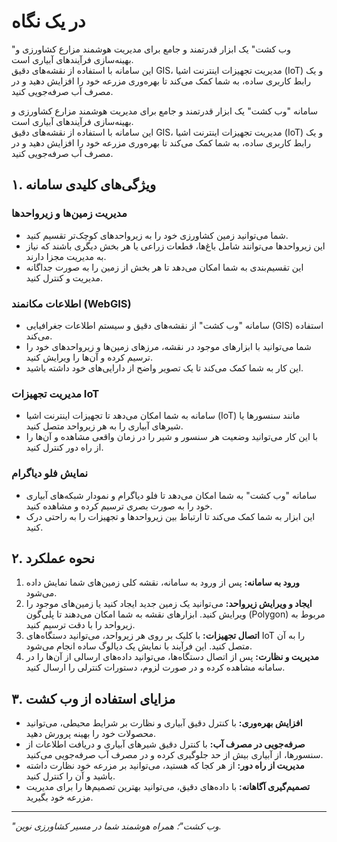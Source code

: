 # در یک نگاه

 "وب کشت" یک ابزار قدرتمند و جامع برای مدیریت هوشمند مزارع کشاورزی و بهینه‌سازی فرآیندهای آبیاری است.  
این سامانه با استفاده از نقشه‌های دقیق GIS، مدیریت تجهیزات اینترنت اشیا (IoT) و یک رابط کاربری ساده، به شما کمک می‌کند تا بهره‌وری مزرعه خود را افزایش دهید و در مصرف آب صرفه‌جویی کنید.

سامانه "وب کشت" یک ابزار قدرتمند و جامع برای مدیریت هوشمند مزارع کشاورزی و بهینه‌سازی فرآیندهای آبیاری است.  
این سامانه با استفاده از نقشه‌های دقیق GIS، مدیریت تجهیزات اینترنت اشیا (IoT) و یک رابط کاربری ساده، به شما کمک می‌کند تا بهره‌وری مزرعه خود را افزایش دهید و در مصرف آب صرفه‌جویی کنید.

## ۱. ویژگی‌های کلیدی سامانه

### مدیریت زمین‌ها و زیرواحدها
- شما می‌توانید زمین کشاورزی خود را به زیرواحدهای کوچک‌تر تقسیم کنید.
- این زیرواحدها می‌توانند شامل باغ‌ها، قطعات زراعی یا هر بخش دیگری باشند که نیاز به مدیریت مجزا دارند.
- این تقسیم‌بندی به شما امکان می‌دهد تا هر بخش از زمین را به صورت جداگانه مدیریت و کنترل کنید.

### اطلاعات مکانمند (WebGIS)
- سامانه "وب کشت" از نقشه‌های دقیق و سیستم اطلاعات جغرافیایی (GIS) استفاده می‌کند.
- شما می‌توانید با ابزارهای موجود در نقشه، مرزهای زمین‌ها و زیرواحدهای خود را ترسیم کرده و آن‌ها را ویرایش کنید.
- این کار به شما کمک می‌کند تا یک تصویر واضح از دارایی‌های خود داشته باشید.

### مدیریت تجهیزات IoT
- سامانه به شما امکان می‌دهد تا تجهیزات اینترنت اشیا (IoT) مانند سنسورها یا شیرهای آبیاری را به هر زیرواحد متصل کنید.
- با این کار می‌توانید وضعیت هر سنسور و شیر را در زمان واقعی مشاهده و آن‌ها را از راه دور کنترل کنید.

### نمایش فلو دیاگرام
- سامانه "وب کشت" به شما امکان می‌دهد تا فلو دیاگرام و نمودار شبکه‌های آبیاری خود را به صورت بصری ترسیم کرده و مشاهده کنید.
- این ابزار به شما کمک می‌کند تا ارتباط بین زیرواحدها و تجهیزات را به راحتی درک کنید.

## ۲. نحوه عملکرد

1. **ورود به سامانه:** پس از ورود به سامانه، نقشه کلی زمین‌های شما نمایش داده می‌شود.  
2. **ایجاد و ویرایش زیرواحد:** می‌توانید یک زمین جدید ایجاد کنید یا زمین‌های موجود را ویرایش کنید. ابزارهای نقشه به شما امکان می‌دهند تا پلی‌گون (Polygon) مربوط به زیرواحد را با دقت ترسیم کنید.  
3. **اتصال تجهیزات:** با کلیک بر روی هر زیرواحد، می‌توانید دستگاه‌های IoT را به آن متصل کنید. این فرآیند با نمایش یک دیالوگ ساده انجام می‌شود.  
4. **مدیریت و نظارت:** پس از اتصال دستگاه‌ها، می‌توانید داده‌های ارسالی از آن‌ها را در سامانه مشاهده کرده و در صورت لزوم، دستورات کنترلی را ارسال کنید.  

## ۳. مزایای استفاده از وب کشت

- **افزایش بهره‌وری:** با کنترل دقیق آبیاری و نظارت بر شرایط محیطی، می‌توانید محصولات خود را بهینه پرورش دهید.
- **صرفه‌جویی در مصرف آب:** با کنترل دقیق شیرهای آبیاری و دریافت اطلاعات از سنسورها، از آبیاری بیش از حد جلوگیری کرده و در مصرف آب صرفه‌جویی می‌کنید.
- **مدیریت از راه دور:** از هر کجا که هستید، می‌توانید بر مزرعه خود نظارت داشته باشید و آن را کنترل کنید.
- **تصمیم‌گیری آگاهانه:** با داده‌های دقیق، می‌توانید بهترین تصمیم‌ها را برای مدیریت مزرعه خود بگیرید.

---

*"وب کشت"؛ همراه هوشمند شما در مسیر کشاورزی نوین.*
